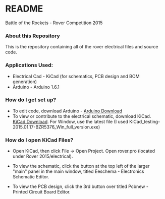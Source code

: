 # README #

Battle of the Rockets - Rover Competition 2015

### About this Repository ###

This is the repository containing all of the rover electrical files and source code.  

### Applications Used: ### 

* Electrical Cad - KiCad (for schematics, PCB design and BOM generation)
* Arduino - Arduino 1.6.1 

### How do I get set up? ###

* To edit code, download Arduino - [Arduino Download](http://arduino.cc/en/Main/Software)
* To view or contribute to the electrical schematic, download KiCad.  [KiCad Download](http://kicad.nosoftware.cz/).  For Window, use the latest file (I used KiCad_testing-2015.01.17-BZR5376_Win_full_version.exe)

### How do I open KiCad Files? ###

* Open KiCad, then click File -> Open Project.  Open rover.pro (located under Rover 2015/electrical).  

* To view the schematic, click the button at the top left of the larger "main" panel in the main window, titled Eeschema - Electronics Schematic Editor. 

* To view the PCB design, click the 3rd button over titled Pcbnew - Printed Circuit Board Editor.